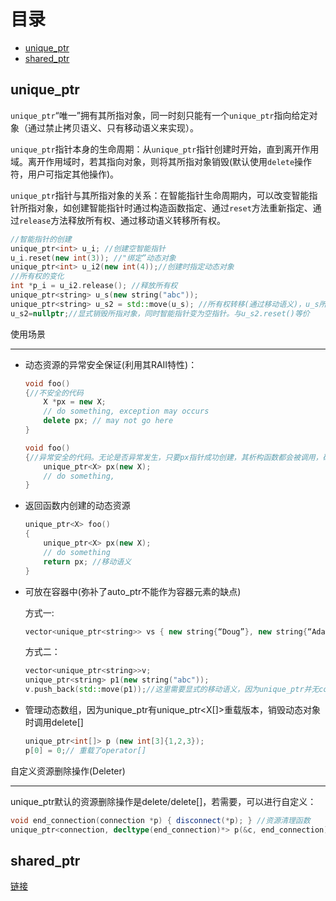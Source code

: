 # 目录

* [unique_ptr](#unique_ptr)
* [shared_ptr](#shared_ptr)

## unique_ptr

`unique_ptr`“唯一”拥有其所指对象，同一时刻只能有一个`unique_ptr`指向给定对象（通过禁止拷贝语义、只有移动语义来实现）。

`unique_ptr`指针本身的生命周期：从`unique_ptr`指针创建时开始，直到离开作用域。离开作用域时，若其指向对象，则将其所指对象销毁(默认使用`delete`操作符，用户可指定其他操作)。

`unique_ptr`指针与其所指对象的关系：在智能指针生命周期内，可以改变智能指针所指对象，如创建智能指针时通过构造函数指定、通过`reset`方法重新指定、通过`release`方法释放所有权、通过移动语义转移所有权。
```c++
//智能指针的创建  
unique_ptr<int> u_i; //创建空智能指针
u_i.reset(new int(3)); //"绑定”动态对象  
unique_ptr<int> u_i2(new int(4));//创建时指定动态对象  
//所有权的变化  
int *p_i = u_i2.release(); //释放所有权  
unique_ptr<string> u_s(new string("abc"));  
unique_ptr<string> u_s2 = std::move(u_s); //所有权转移(通过移动语义)，u_s所有权转移后，变成“空指针”  
u_s2=nullptr;//显式销毁所指对象，同时智能指针变为空指针。与u_s2.reset()等价  
```
使用场景
****
* 动态资源的异常安全保证(利用其RAII特性)：
  ```c++
  void foo()  
  {//不安全的代码  
      X *px = new X;  
      // do something, exception may occurs  
      delete px; // may not go here  
  }  
  
  void foo()  
  {//异常安全的代码。无论是否异常发生，只要px指针成功创建，其析构函数都会被调用，确保动态资源被释放  
      unique_ptr<X> px(new X);  
      // do something,  
  } 
  ```
* 返回函数内创建的动态资源
  ```c++
  unique_ptr<X> foo()  
  {  
      unique_ptr<X> px(new X);  
      // do something  
      return px; //移动语义  
  }  
  ```
* 可放在容器中(弥补了auto_ptr不能作为容器元素的缺点)

  方式一:
  ```c++
  vector<unique_ptr<string>> vs { new string{“Doug”}, new string{“Adams”} };  
  ```
  方式二：
  ```c++
  vector<unique_ptr<string>>v;  
  unique_ptr<string> p1(new string("abc"));  
  v.push_back(std::move(p1));//这里需要显式的移动语义，因为unique_ptr并无copy语义  
  ```
* 管理动态数组，因为unique_ptr有unique_ptr<X[]>重载版本，销毁动态对象时调用delete[]
  ```c++
  unique_ptr<int[]> p (new int[3]{1,2,3});  
  p[0] = 0;// 重载了operator[]  
  ```
自定义资源删除操作(Deleter)
****
unique_ptr默认的资源删除操作是delete/delete[]，若需要，可以进行自定义：
```c++
void end_connection(connection *p) { disconnect(*p); } //资源清理函数  
unique_ptr<connection, decltype(end_connection)*> p(&c, end_connection);//资源清理器的“类型” // 传入函数名，会自动转换为函数指针 
```

## shared_ptr
[链接](http://blog.csdn.net/stary_yan/article/details/51619204)
